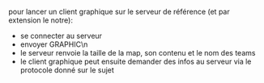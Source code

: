 pour lancer un client graphique sur le serveur de référence (et par extension le notre):
- se connecter au serveur
- envoyer GRAPHIC\n
- le serveur renvoie la taille de la map, son contenu et le nom des teams
- le client graphique peut ensuite demander des infos au serveur via le protocole donné sur le sujet
